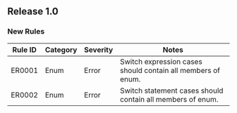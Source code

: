 ## Release 1.0

### New Rules

Rule ID | Category | Severity | Notes                                          
--------|----------|----------|------------------------------------------------
ER0001  | Enum     | Error    | Switch expression cases should contain all members of enum.
ER0002  | Enum     | Error    | Switch statement cases should contain all members of enum.